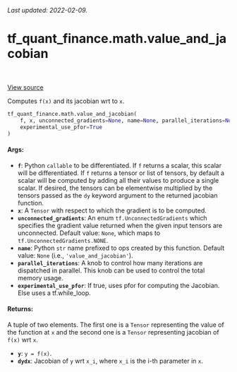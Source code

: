 <!--
This file is generated by a tool. Do not edit directly.
For open-source contributions the docs will be updated automatically.
-->

*Last updated: 2022-02-09.*

<div itemscope itemtype="http://developers.google.com/ReferenceObject">
<meta itemprop="name" content="tf_quant_finance.math.value_and_jacobian" />
<meta itemprop="path" content="Stable" />
</div>

# tf_quant_finance.math.value_and_jacobian

<!-- Insert buttons and diff -->

<table class="tfo-notebook-buttons tfo-api" align="left">
</table>

<a target="_blank" href="https://github.com/google/tf-quant-finance/blob/master/tf_quant_finance/math/jacobian.py">View source</a>



Computes `f(x)` and its jacobian wrt to `x`.

```python
tf_quant_finance.math.value_and_jacobian(
    f, x, unconnected_gradients=None, name=None, parallel_iterations=None,
    experimental_use_pfor=True
)
```



<!-- Placeholder for "Used in" -->


#### Args:


* <b>`f`</b>: Python `callable` to be differentiated. If `f` returns a scalar, this
  scalar will be differentiated. If `f` returns a tensor or list of
  tensors, by default a scalar will be computed by adding all their values
  to produce a single scalar. If desired, the tensors can be elementwise
  multiplied by the tensors passed as the `dy` keyword argument to the
  returned jacobian function.
* <b>`x`</b>: A `Tensor` with respect to which the gradient is to be computed.
* <b>`unconnected_gradients`</b>: An enum `tf.UnconnectedGradients` which specifies
  the gradient value returned when the given input tensors are
  unconnected. Default value: `None`, which maps to
  `tf.UnconnectedGradients.NONE`.
* <b>`name`</b>: Python `str` name prefixed to ops created by this function.
  Default value: `None` (i.e., `'value_and_jacobian'`).
* <b>`parallel_iterations`</b>: A knob to control how many iterations are dispatched
  in parallel. This knob can be used to control the total memory usage.
* <b>`experimental_use_pfor`</b>: If true, uses pfor for computing the Jacobian.
  Else uses a tf.while_loop.


#### Returns:

A tuple of two elements. The first one is a `Tensor` representing the value
of the function at `x` and the second one is a `Tensor` representing
jacobian of `f(x)` wrt `x`.

* <b>`y`</b>: `y = f(x)`.
* <b>`dydx`</b>: Jacobian of `y` wrt `x_i`, where `x_i` is the i-th parameter in
`x`.